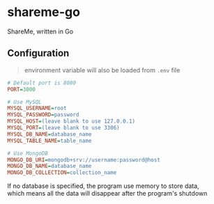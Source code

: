 # shareme-go

ShareMe, written in Go

## Configuration

> environment variable will also be loaded from `.env` file

```ini
# Default port is 8080
PORT=3000

# Use MySQL
MYSQL_USERNAME=root
MYSQL_PASSWORD=password
MYSQL_HOST=(leave blank to use 127.0.0.1)
MYSQL_PORT=(leave blank to use 3306)
MYSQL_DB_NAME=database_name
MYSQL_TABLE_NAME=table_name

# Use MongoDB
MONGO_DB_URI=mongodb+srv://username:password@host
MONGO_DB_NAME=database_name
MONGO_DB_COLLECTION=collection_name
```

If no database is specified, the program use memory to store data,  
which means all the data will disappear after the program's shutdown
